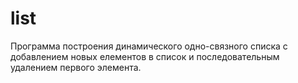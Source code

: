 # list
Программа построения динамического одно-связного списка с добавлением новых елементов в список и последовательным удалением первого элемента.

